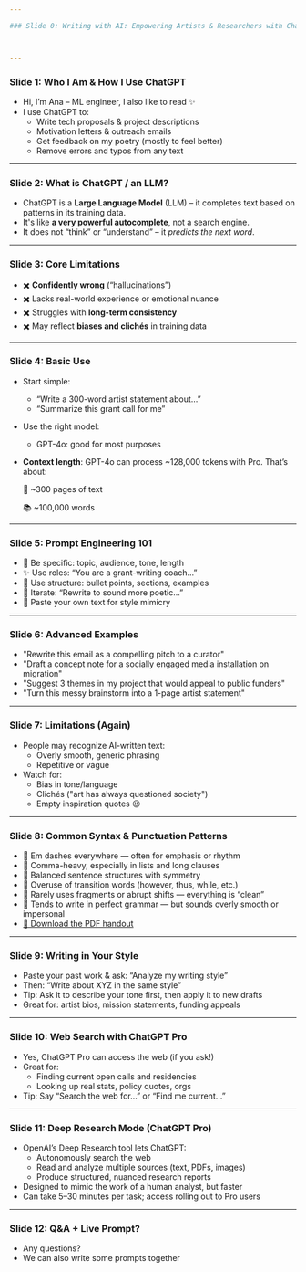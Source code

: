 ```yaml
---

### Slide 0: Writing with AI: Empowering Artists & Researchers with ChatGPT



---
```


### Slide 1: Who I Am & How I Use ChatGPT

- Hi, I’m Ana – ML engineer, I also like to read ✨
- I use ChatGPT to:
  - Write tech proposals & project descriptions
  - Motivation letters & outreach emails
  - Get feedback on my poetry (mostly to feel better)
  - Remove errors and typos from any text

---

### Slide 2: What is ChatGPT / an LLM?

- ChatGPT is a **Large Language Model** (LLM) – it completes text based on patterns in its training data.
- It's like **a very powerful autocomplete**, not a search engine.
- It does not “think” or “understand” – it *predicts the next word*.

---

### Slide 3: Core Limitations

- ✖️ **Confidently wrong** (“hallucinations”)
- ✖️ Lacks real-world experience or emotional nuance
- ✖️ Struggles with **long-term consistency**
- ✖️ May reflect **biases and clichés** in training data

---

### Slide 4: Basic Use

- Start simple:
  - “Write a 300-word artist statement about…”
  - “Summarize this grant call for me”
- Use the right model:
  - GPT-4o: good for most purposes
- **Context length**: GPT-4o can process \~128,000 tokens with Pro. That’s about:

  &#x20;   📄 \~300 pages of text

  &#x20;   📚 \~100,000 words

---

### Slide 5: Prompt Engineering 101

- 🧠 Be specific: topic, audience, tone, length
- ✨ Use roles: “You are a grant-writing coach…”
- 📄 Use structure: bullet points, sections, examples
- 🔁 Iterate: “Rewrite to sound more poetic…”
- 🧪 Paste your own text for style mimicry

---

### Slide 6: Advanced Examples

- "Rewrite this email as a compelling pitch to a curator"
- "Draft a concept note for a socially engaged media installation on migration"
- "Suggest 3 themes in my project that would appeal to public funders"
- "Turn this messy brainstorm into a 1-page artist statement"

---

### Slide 7: Limitations (Again)

- People may recognize AI-written text:
  - Overly smooth, generic phrasing
  - Repetitive or vague
- Watch for:
  - Bias in tone/language
  - Clichés ("art has always questioned society")
  - Empty inspiration quotes 😉

---

### Slide 8: Common Syntax & Punctuation Patterns

- 📍 Em dashes everywhere — often for emphasis or rhythm
- 📍 Comma-heavy, especially in lists and long clauses
- 📍 Balanced sentence structures with symmetry
- 📍 Overuse of transition words (however, thus, while, etc.)
- 📍 Rarely uses fragments or abrupt shifts — everything is “clean”
- 📍 Tends to write in perfect grammar — but sounds overly smooth or impersonal
- [📄 Download the PDF handout](Syntax-and-Punctuation-of-ChatGPT.pdf)

---

### Slide 9: Writing in Your Style

- Paste your past work & ask: “Analyze my writing style”
- Then: “Write about XYZ in the same style”
- Tip: Ask it to describe your tone first, then apply it to new drafts
- Great for: artist bios, mission statements, funding appeals

---

### Slide 10: Web Search with ChatGPT Pro

- Yes, ChatGPT Pro can access the web (if you ask!)
- Great for:
  - Finding current open calls and residencies
  - Looking up real stats, policy quotes, orgs
- Tip: Say “Search the web for…” or “Find me current…”

---

### Slide 11: Deep Research Mode (ChatGPT Pro)

- OpenAI’s  Deep Research tool lets ChatGPT:
  - Autonomously search the web
  - Read and analyze multiple sources (text, PDFs, images)
  - Produce structured, nuanced research reports
- Designed to mimic the work of a human analyst, but faster
- Can take 5–30 minutes per task; access rolling out to Pro users

---

### Slide 12: Q&A + Live Prompt?

- Any questions?
- We can also write some prompts together&#x20;


